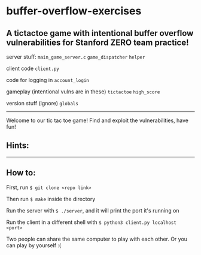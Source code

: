 # buffer-overflow-exercises

A tictactoe game with intentional buffer overflow vulnerabilities for Stanford ZERO team practice!
-

server stuff:
`main_game_server.c`
`game_dispatcher`
`helper`

client code `client.py` 

code for logging in `account_login` 

gameplay (intentional vulns are in these)
`tictactoe`
`high_score` 

version stuff (ignore) `globals`

-----------------
Welcome to our tic tac toe game! Find and exploit the vulnerabilities, have fun! 

Hints:
- 


-----------------
How to:
-

First, run `$ git clone <repo link>` 

Then run `$ make` inside the directory

Run the server with `$ ./server`, and it will print the port it's running on

Run the client in a different shell with `$ python3 client.py localhost <port>`

Two people can share the same computer to play with each other. Or you can play by yourself :(

